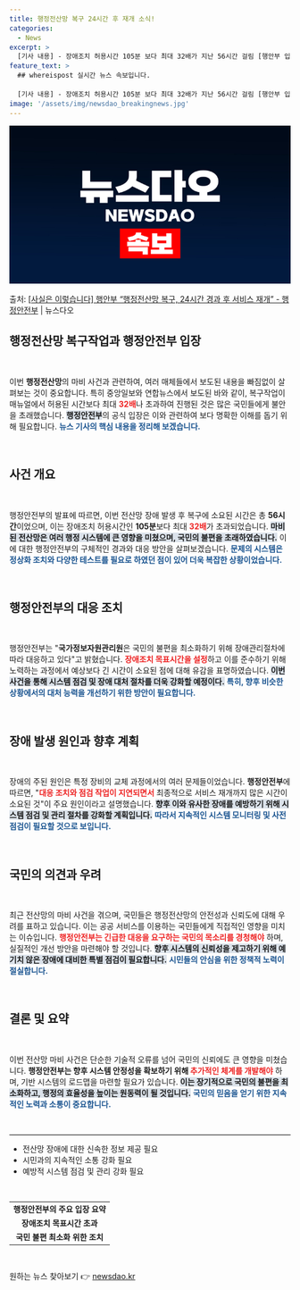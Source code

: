 ```yaml
---
title: 행정전산망 복구 24시간 후 재개 소식!
categories:
  - News
excerpt: >
  [기사 내용] - 장애조치 허용시간 105분 보다 최대 32배가 지난 56시간 걸림 [행안부 입장] ○ 국가…
feature_text: >
  ## whereispost 실시간 뉴스 속보입니다.

  [기사 내용] - 장애조치 허용시간 105분 보다 최대 32배가 지난 56시간 걸림 [행안부 입장] ○ 국가…
image: '/assets/img/newsdao_breakingnews.jpg'
---
```


![뉴스다오 속보](/assets/img/newsdao_breakingnews.jpg)

<p>출처: <a href="https://newsdao.kr/2642" rel="dofollow">[사실은 이렇습니다] 행안부 “행정전산망 복구, 24시간 경과 후 서비스 재개” - 행정안전부</a> | 뉴스다오</p>

<h2 data-ke-size="size26">행정전산망 복구작업과 행정안전부 입장</h2>

<p data-ke-size="size16">&nbsp;</p>

이번 <b>행정전산망</b>의 마비 사건과 관련하여, 여러 매체들에서 보도된 내용을 빠짐없이 살펴보는 것이 중요합니다. 특히 중앙일보와 연합뉴스에서 보도된 바와 같이, 복구작업이 매뉴얼에서 허용된 시간보다 최대 <b><span style="color: #ee2323;">32배</span></b>나 초과하여 진행된 것은 많은 국민들에게 불안을 초래했습니다. <b><span style="background-color: #21538527;">행정안전부</span></b>의 공식 입장은 이와 관련하여 보다 명확한 이해를 돕기 위해 필요합니다. <b><span style="color: #1a5490;">뉴스 기사의 핵심 내용을 정리해 보겠습니다.</span></b>

<p data-ke-size="size16">&nbsp;</p>

<h2 data-ke-size="size26">사건 개요</h2>

<p data-ke-size="size16">&nbsp;</p>

행정안전부의 발표에 따르면, 이번 전산망 장애 발생 후 복구에 소요된 시간은 총 <b>56시간</b>이었으며, 이는 장애조치 허용시간인 <b>105분</b>보다 최대 <b><span style="color: #ee2323;">32배</span></b>가 초과되었습니다. <b><span style="background-color: #21538527;">마비된 전산망은 여러 행정 시스템에 큰 영향을 미쳤으며, 국민의 불편을 초래하였습니다.</span></b> 이에 대한 행정안전부의 구체적인 경과와 대응 방안을 살펴보겠습니다. <b><span style="color: #1a5490;">문제의 시스템은 정상화 조치와 다양한 테스트를 필요로 하였던 점이 있어 더욱 복잡한 상황이었습니다.</span></b>

<p data-ke-size="size16">&nbsp;</p>

<h2 data-ke-size="size26">행정안전부의 대응 조치</h2>

<p data-ke-size="size16">&nbsp;</p>

행정안전부는 "<b>국가정보자원관리원</b>은 국민의 불편을 최소화하기 위해 장애관리절차에 따라 대응하고 있다"고 밝혔습니다. <b><span style="color: #ee2323;">장애조치 목표시간을 설정</span></b>하고 이를 준수하기 위해 노력하는 과정에서 예상보다 긴 시간이 소요된 점에 대해 유감을 표명하였습니다. <b><span style="background-color: #21538527;">이번 사건을 통해 시스템 점검 및 장애 대처 절차를 더욱 강화할 예정이다.</span></b> <b><span style="color: #1a5490;">특히, 향후 비슷한 상황에서의 대처 능력을 개선하기 위한 방안이 필요합니다.</span></b>

<p data-ke-size="size16">&nbsp;</p>

<h2 data-ke-size="size26">장애 발생 원인과 향후 계획</h2>

<p data-ke-size="size16">&nbsp;</p>

장애의 주된 원인은 특정 장비의 교체 과정에서의 여러 문제들이었습니다. <b>행정안전부</b>에 따르면, "<b><span style="color: #ee2323;">대응 조치와 점검 작업이 지연되면서</span></b> 최종적으로 서비스 재개까지 많은 시간이 소요된 것"이 주요 원인이라고 설명했습니다. <b><span style="background-color: #21538527;">향후 이와 유사한 장애를 예방하기 위해 시스템 점검 및 관리 절차를 강화할 계획입니다.</span></b> <b><span style="color: #1a5490;">따라서 지속적인 시스템 모니터링 및 사전 점검이 필요할 것으로 보입니다.</span></b>

<p data-ke-size="size16">&nbsp;</p>

<h2 data-ke-size="size26">국민의 의견과 우려</h2>

<p data-ke-size="size16">&nbsp;</p>

최근 전산망의 마비 사건을 겪으며, 국민들은 행정전산망의 안전성과 신뢰도에 대해 우려를 표하고 있습니다. 이는 공공 서비스를 이용하는 국민들에게 직접적인 영향을 미치는 이슈입니다. <b><span style="color: #ee2323;">행정안전부는 긴급한 대응을 요구하는 국민의 목소리를 경청해야</span></b> 하며, 실질적인 개선 방안을 마련해야 할 것입니다. <b><span style="background-color: #21538527;">향후 시스템의 신뢰성을 제고하기 위해 예기치 않은 장애에 대비한 특별 점검이 필요합니다.</span></b> <b><span style="color: #1a5490;">시민들의 안심을 위한 정책적 노력이 절실합니다.</span></b>

<p data-ke-size="size16">&nbsp;</p>

<h2 data-ke-size="size26">결론 및 요약</h2>

<p data-ke-size="size16">&nbsp;</p>

이번 전산망 마비 사건은 단순한 기술적 오류를 넘어 국민의 신뢰에도 큰 영향을 미쳤습니다. <b>행정안전부는 향후 시스템 안정성을 확보하기 위해 </b><b><span style="color: #ee2323;">추가적인 체계를 개발해야</span></b> 하며, 기반 시스템의 로드맵을 마련할 필요가 있습니다. <b><span style="background-color: #21538527;">이는 장기적으로 국민의 불편을 최소화하고, 행정의 효율성을 높이는 원동력이 될 것입니다.</span></b> <b><span style="color: #1a5490;">국민의 믿음을 얻기 위한 지속적인 노력과 소통이 중요합니다.</span></b>

<p data-ke-size="size16">&nbsp;</p>

<hr style="height: 1px; border: none; background-color: #000;">

<ul>
    <li>전산망 장애에 대한 신속한 정보 제공 필요</li>
    <li>시민과의 지속적인 소통 강화 필요</li>
    <li>예방적 시스템 점검 및 관리 강화 필요</li>
</ul>

<p data-ke-size="size16">&nbsp;</p>

<table style="width: 100%;">
    <tr>
        <td style="text-align: center; height: 17px;"><b>행정안전부의 주요 입장 요약</b></td>
    </tr>
    <tr>
        <td style="text-align: center; height: 17px;"><b>장애조치 목표시간 초과</b></td>
    </tr>
    <tr>
        <td style="text-align: center; height: 17px;"><b>국민 불편 최소화 위한 조치</b></td>
    </tr>
</table>

<p data-ke-size="size16">&nbsp;</p> 

원하는 뉴스 찾아보기 👉 <a href="https://newsdao.kr" rel="dofollow">newsdao.kr</a>



